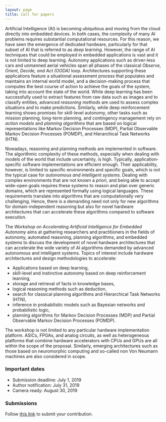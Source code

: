 ```yaml
---
layout: page
title: Call for papers
---
```


Artificial Intelligence (AI) is becoming ubiquitous and moving from the cloud
directly into embedded devices. In both cases, the complexity of many AI
problems requires substantial computational resources. For this reason, we have
seen the emergence of dedicated hardware, particularly for that subset of AI
that is referred to as _deep learning_.
However, the range of AI techniques that could be employed in embedded
applications is vast and it is not limited to deep learning.
Autonomy applications such as driver-less cars and unmanned aerial vehicles span
all phases of the classical _Observe, Orient, Decide, and Act (OODA)_
loop. Architectures supporting these applications feature a situational
assessment process that populates and maintains an internal world model, and a
decision-making process that computes the best course of action to achieve the
goals of the system, taking into account the state of the world.
While deep learning has been successfully used to extract features from raw data
such as images and to classify entities, advanced _reasoning methods_ are
used to assess complex situations and to make predictions. Similarly, while deep
reinforcement learning shows promises for skill-level autonomy, other tasks such
as mission planning, long-term planning, and contingency management rely on
_action models_ and _planning algorithms_ that are based on logical
representations like Markov Decision Processes (MDP), Partial Observable Markov
Decision Processes (POMDP), and Hierarchical Task Networks (HTN).

Nowadays, reasoning and planning methods are implemented in
software. The algorithmic complexity of these methods, especially when dealing with models of the world that include uncertainty, is high.
Typically, application-specific software implementations are efficient
enough. Their applicability, however, is limited to specific environments and specific
goals, which is not the typical case for _autonomous and intelligent systems_.
Dealing with complex environments that are not known a priori, and being able to
accept wide-open goals requires these systems to reason and plan over generic
domains, which are represented formally using logical languages.
These requirements translate into algorithms that are computationally very
challenging. Hence, there is a demanding need not only for new algorithms for
domain-independent reasoning but also for novel hardware architectures that
can accelerate these algorithms compared to software execution.

The _Workshop on Accelerating Artificial Intelligence for Embedded Autonomy_
aims at gathering researchers and practitioners in the fields of autonomy, automated
reasoning, planning algorithms, and embedded systems to discuss the development
of novel hardware architectures that can accelerate the wide variety of AI
algorithms demanded by advanced autonomous and intelligent systems.
Topics of interest include hardware architectures and design methodologies to accelerate:  
*  Applications based on deep learning, 
*  skill-level and instinctive autonomy based on deep reinforcement learning, 
*  storage and retrieval of facts in knowledge bases, 
*  logical reasoning methods such as deduction, 
*  search for classical planning algorithms and Hierarchical Task Networks (HTN), 
*  inference in probabilistic models such as Bayesian networks and probabilistic logic, 
*  planning algorithms for Markov Decision Processes (MDP) and Partial Observable Markov Decision Processes (POMDP).

The workshop is not limited to any particular hardware implementation platform.
ASICs, FPGAs, and analog circuits, as well as heterogeneous platforms that
combine hardware accelerators with CPUs and GPUs are all within the scope of the
proposal. Similarly, emerging architectures such as those based on
neuromorphic computing and so-called non Von Neumann machines are also considered in scope.

### Important dates

* Submission deadline: July 1, 2019 
* Author notification: July 31, 2019
* Camera ready: August 30, 2019

### Submissions

Follow [this link](https://easychair.org/conferences/?conf=aaiea19) to submit your contribution.


